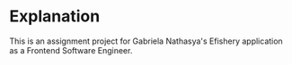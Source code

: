# Explanation

This is an assignment project for Gabriela Nathasya's Efishery application as a Frontend Software Engineer.
